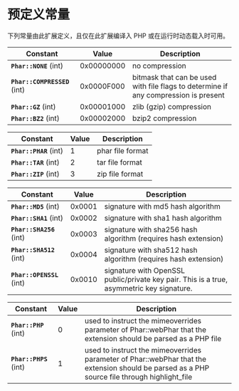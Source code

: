 预定义常量
==========

下列常量由此扩展定义，且仅在此扩展编译入 PHP 或在运行时动态载入时可用。

| Constant                                               | Value      | Description                                                                         |
|--------------------------------------------------------|------------|-------------------------------------------------------------------------------------|
| **`Phar::NONE`** (<span class="type">int</span>)       | 0x00000000 | no compression                                                                      |
| **`Phar::COMPRESSED`** (<span class="type">int</span>) | 0x0000F000 | bitmask that can be used with file flags to determine if any compression is present |
| **`Phar::GZ`** (<span class="type">int</span>)         | 0x00001000 | zlib (gzip) compression                                                             |
| **`Phar::BZ2`** (<span class="type">int</span>)        | 0x00002000 | bzip2 compression                                                                   |

| Constant                                         | Value | Description      |
|--------------------------------------------------|-------|------------------|
| **`Phar::PHAR`** (<span class="type">int</span>) | 1     | phar file format |
| **`Phar::TAR`** (<span class="type">int</span>)  | 2     | tar file format  |
| **`Phar::ZIP`** (<span class="type">int</span>)  | 3     | zip file format  |

| Constant                                            | Value  | Description                                                                               |
|-----------------------------------------------------|--------|-------------------------------------------------------------------------------------------|
| **`Phar::MD5`** (<span class="type">int</span>)     | 0x0001 | signature with md5 hash algorithm                                                         |
| **`Phar::SHA1`** (<span class="type">int</span>)    | 0x0002 | signature with sha1 hash algorithm                                                        |
| **`Phar::SHA256`** (<span class="type">int</span>)  | 0x0003 | signature with sha256 hash algorithm (requires hash extension)                            |
| **`Phar::SHA512`** (<span class="type">int</span>)  | 0x0004 | signature with sha512 hash algorithm (requires hash extension)                            |
| **`Phar::OPENSSL`** (<span class="type">int</span>) | 0x0010 | signature with OpenSSL public/private key pair. This is a true, asymmetric key signature. |

| Constant                                         | Value | Description                                                                                                                                                                                                |
|--------------------------------------------------|-------|------------------------------------------------------------------------------------------------------------------------------------------------------------------------------------------------------------|
| **`Phar::PHP`** (<span class="type">int</span>)  | 0     | used to instruct the mimeoverrides parameter of <span class="function">Phar::webPhar</span> that the extension should be parsed as a PHP file                                                              |
| **`Phar::PHPS`** (<span class="type">int</span>) | 1     | used to instruct the mimeoverrides parameter of <span class="function">Phar::webPhar</span> that the extension should be parsed as a PHP source file through <span class="function">highlight\_file</span> |
